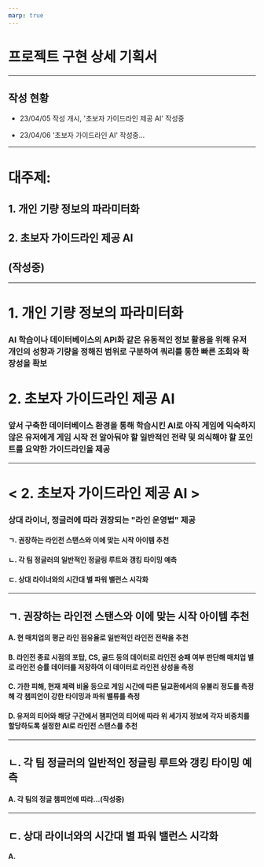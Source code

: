 ```yaml
---
marp: true
---
```


# 프로젝트 구현 상세 기획서

---

## 작성 현황

- 23/04/05 작성 개시,
'초보자 가이드라인 제공 AI' 작성중

- 23/04/06 '초보자 가이드라인 AI' 작성중...

---

# 대주제:

## 1. 개인 기량 정보의 파라미터화
## 2. 초보자 가이드라인 제공 AI
## (작성중)

---

# 1. 개인 기량 정보의 파라미터화

### AI 학습이나 데이터베이스의 API화 같은 유동적인 정보 활용을 위해 유저 개인의 성향과 기량을 정해진 범위로 구분하여 쿼리를 통한 빠른 조회와 확장성을 확보


# 2. 초보자 가이드라인 제공 AI

### 앞서 구축한 데이터베이스 환경을 통해 학습시킨 AI로 아직 게임에 익숙하지 않은 유저에게 게임 시작 전 알아둬야 할 일반적인 전략 및 의식해야 할 포인트를 요약한 가이드라인을 제공

---

# < 2. 초보자 가이드라인 제공 AI >

### 상대 라이너, 정글러에 따라 권장되는 "라인 운영법" 제공

#### ㄱ. 권장하는 라인전 스탠스와 이에 맞는 시작 아이템 추천

#### ㄴ. 각 팀 정글러의 일반적인 정글링 루트와 갱킹 타이밍 예측

#### ㄷ. 상대 라이너와의 시간대 별 파워 밸런스 시각화

---

## ㄱ. 권장하는 라인전 스탠스와 이에 맞는 시작 아이템 추천

#### A. 현 매치업의 평균 라인 점유율로 일반적인 라인전 전략을 추천

#### B. 라인전 종료 시점의 포탑, CS, 골드 등의 데이터로 라인전 승패 여부 판단해 매치업 별로 라인전 승률 데이터를 저장하여 이 데이터로 라인전 상성을 측정

#### C. 가한 피해, 현재 체력 비율 등으로 게임 시간에 따른 딜교환에서의 유불리 정도를 측정해 각 챔피언이 강한 타이밍과 파워 밸류를 측정

#### D. 유저의 티어와 해당 구간에서 챔피언의 티어에 따라 위 세가지 정보에 각자 비중치를 할당하도록 설정한 AI로 라인전 스탠스를 추천

---

## ㄴ. 각 팀 정글러의 일반적인 정글링 루트와 갱킹 타이밍 예측


#### A. 각 팀의 정글 챔피언에 따라...(작성중)

---

## ㄷ. 상대 라이너와의 시간대 별 파워 밸런스 시각화

#### A. 